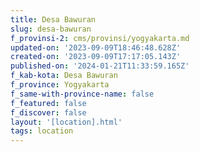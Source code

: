 ```yaml
---
title: Desa Bawuran
slug: desa-bawuran
f_provinsi-2: cms/provinsi/yogyakarta.md
updated-on: '2023-09-09T18:46:48.628Z'
created-on: '2023-09-09T17:17:05.143Z'
published-on: '2024-01-21T11:33:59.165Z'
f_kab-kota: Desa Bawuran
f_province: Yogyakarta
f_same-with-province-name: false
f_featured: false
f_discover: false
layout: '[location].html'
tags: location
---
```



